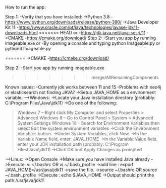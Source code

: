 How to run the app:

Step 1:
-Verify that you have installed:
->Python 3.8
-https://www.python.org/downloads/release/python-380/
->Java Developer Kit 11
-https://www.oracle.com/pt/java/technologies/javase-jdk11-downloads.html
<<<<<<< HEAD
or
-https://jdk.java.net/java-se-ri/11
->CMAKE
-https://cmake.org/download/
Step 2:
-Start you app by running imageable.exe
or
-By opening a console and typing python Imageable.py or python3 Imageable.py

=======
->CMAKE
-https://cmake.org/download/

Step 2:
-Start you app by running imageable.exe
>>>>>>> merge/AllRemainingComponents

Known issues:
-Currently jdk works between 11 and 15
-Problems with neo4j or elasticsearch not finding JAVA?
->Setup JAVA_HOME as a environment variable:
-->Windows:
->Locate your Java installation directory (probably: C:\Program Files\Java\jdk11)
->Do one of the following:
>Windows 7 – Right click My Computer and select Properties > Advanced
>Windows 8 – Go to Control Panel > System > Advanced System Settings
>Windows 10 – Search for Environment Variables then select Edit the system environment variables
->Click the Environment Variables button.
->Under System Variables, click New.
->In the Variable Name field, enter:
>JAVA_HOME
->In the Variable Value field, enter your JDK installation path (probably: C:\Program Files\Java\jdk11)
->Click OK and Apply Changes as prompted

-->Linux:
->Open Console
->Make sure you have installed Java already
->Execute: vi ~/.bashrc OR vi ~/.bash_profile
->add line : export JAVA_HOME=/usr/java/jdk11
->save the file.
->source ~/.bashrc OR source ~/.bash_profile
->Execute : echo $JAVA_HOME
->Output should print the path /usr/java/jdk11
